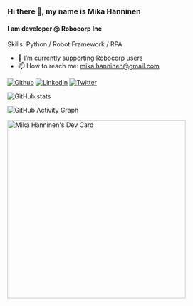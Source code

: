 ### Hi there 👋, my name is Mika Hänninen
#### I am developer @ Robocorp Inc


Skills: Python / Robot Framework / RPA

- 🔭 I’m currently supporting Robocorp users
- 📫 How to reach me: mika.hanninen@gmail.com


[<img alt="Github" src="https://img.shields.io/badge/GitHub-%2312100E.svg?&style=for-the-badge&logo=Github&logoColor=white" />](https://github.com/mikahanninen)  [<img alt="LinkedIn" src="https://img.shields.io/badge/linkedin-%230077B5.svg?&style=for-the-badge&logo=linkedin&logoColor=white" />](https://www.linkedin.com/in/hanninenmika/)  [<img alt="Twitter" src="https://img.shields.io/badge/twitter-%231DA1F2.svg?&style=for-the-badge&logo=twitter&logoColor=white" />](https://twitter.com/mikahanninen)


![GitHub stats](https://github-readme-stats.vercel.app/api?username=mikahanninen&show_icons=true&count_private=true)

![GitHub Activity Graph](https://activity-graph.herokuapp.com/graph?username=mikahanninen)

<a href="https://app.daily.dev/mikahanninen"><img src="https://api.daily.dev/devcards/fe9d6a8cf5d24f64be4da6657ecb2319.png?r=d0j" width="400" alt="Mika Hänninen's Dev Card"/></a>
